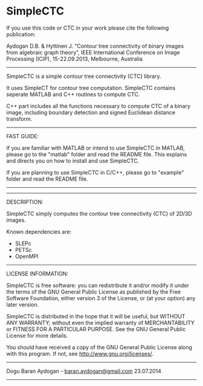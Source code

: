 SimpleCTC
=========

If you use this code or CTC in your work please cite the following publication:

Aydogan D.B. & Hyttinen J. “Contour tree connectivity of binary images from 
algebraic graph theory”, IEEE International Conference on Image Processing (ICIP), 
15-22.09.2013, Melbourne, Australia

-------------------------------------------------------------------

SimpleCTC is a simple contour tree connectivity (CTC) library.

It uses SimpleCT for contour tree computation. SimpleCTC contains 
seperate MATLAB and C++ routines to compute CTC.

C++ part includes all the functions necessary to compute CTC
of a binary image, including boundary detection and signed Euclidean 
distance transform.

-------------------------------------------------------------------
FAST GUIDE:

If you are familiar with MATLAB or intend to use SimpleCTC in MATLAB,
please go to the "matlab" folder and read the README file. This 
explains and directs you on how to install and use SimpleCTC.

If you are planning to use SimpleCTC in C/C++, please go to "example"
folder and read the README file.


-------------------------------------------------------------------

-------------------------------------------------------------------
DESCRIPTION:

SimpleCTC simply computes the contour tree connectivity (CTC) of 2D/3D 
images.

Known dependencies are:
- SLEPc
- PETSc
- OpenMPI

____________________________________________________________________
LICENSE INFORMATION:

SimpleCTC is free software: you can redistribute it and/or modify
it under the terms of the GNU General Public License as published by 
the Free Software Foundation, either version 3 of the License, or
(at your option) any later version.

SimpleCTC is distributed in the hope that it will be useful,
but WITHOUT ANY WARRANTY; without even the implied warranty of
MERCHANTABILITY or FITNESS FOR A PARTICULAR PURPOSE.  See the
GNU General Public License for more details.

You should have received a copy of the GNU General Public License
along with this program.  If not, see <http://www.gnu.org/licenses/>.
____________________________________________________________________

Dogu Baran Aydogan - baran.aydogan@gmail.com
23.07.2014
____________________________________________________________________
